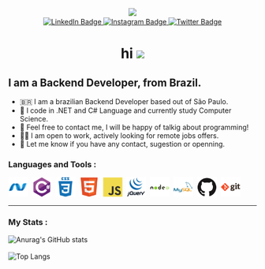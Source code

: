 
<div id="header" align= "center">
  
  <img src= "https://www.wallpaperbetter.com/wallpaper/473/435/638/anime-anime-girls-original-characters-blue-hair-headphones-1080P-wallpaper-middle-size.jpg" width="500"/>
 
 <div id="badges" align="center">
  <a href="https://www.linkedin.com/in/monteroaurea/">
     <img src="https://img.shields.io/badge/-Linkedin-grey?logo=linkedin&logoColor=white&style=for-the-badge" alt="LinkedIn Badge"/>
  </a>
  <a href="https://www.instagram.com/madev1111/">
  <img src="https://img.shields.io/badge/-Instagram-orange?style=for-the-badge&logo=instagram&logoColor=white" alt="Instagram Badge"/>
  </a>
  <a href="https://twitter.com/aureamontt1">
  <img src="https://img.shields.io/badge/Twitter-blue?style=for-the-badge&logo=twitter&logoColor=white" alt="Twitter Badge"/>
  </a>
</div>
<h1>
  hi
  <img src="https://media.giphy.com/media/hvRJCLFzcasrR4ia7z/giphy.gif" width="30px"/>
</h1>
 </div>



## <b> I am a Backend Developer, from Brazil.</b>

- 🇧🇷 I am a brazilian Backend Developer based out of São Paulo.<br>
- 🔭 I code in .NET and C# Language and currently study Computer Science.<br>
- 🍡 Feel free to contact me, I will be happy of talkig about programming!<br>
- 👩‍💼 I am open to work, actively looking for remote jobs offers.<br>
- 📩 Let me know if you have any contact, sugestion or openning.<br>


### Languages and Tools :
<div>
  <img src="https://github.com/devicons/devicon/blob/master/icons/dot-net/dot-net-original.svg" title=".NET" alt=".NET" width="40" height="40"/>&nbsp;
  <img src="https://github.com/devicons/devicon/blob/master/icons/csharp/csharp-original.svg"title="Csharp" alt="Csharp" width="40" height="40"/>&nbsp;
  <img src="https://github.com/devicons/devicon/blob/master/icons/css3/css3-plain-wordmark.svg"  title="CSS3" alt="CSS" width="40" height="40"/>&nbsp;
  <img src="https://github.com/devicons/devicon/blob/master/icons/html5/html5-original.svg" title="HTML5" alt="HTML" width="40" height="40"/>&nbsp;
  <img src="https://github.com/devicons/devicon/blob/master/icons/javascript/javascript-original.svg" title="JavaScript" alt="JavaScript" width="40" height="40"/>&nbsp;
  <img src="https://github.com/devicons/devicon/blob/master/icons/jquery/jquery-original-wordmark.svg"title="Jquery" alt="Jquery" width="40" height="40"/>&nbsp;
    <img src="https://github.com/devicons/devicon/blob/master/icons/nodejs/nodejs-original-wordmark.svg" title="NodeJS" alt="NodeJS" width="40" height="40"/>&nbsp;
  <img src="https://github.com/devicons/devicon/blob/master/icons/mysql/mysql-original-wordmark.svg" title="MySQL"  alt="MySQL" width="40" height="40"/>&nbsp;
  <img src="https://github.com/devicons/devicon/blob/master/icons/github/github-original.svg"title="Github" alt="Github" width="40" height="40"/>&nbsp;
  <img src="https://github.com/devicons/devicon/blob/master/icons/git/git-original-wordmark.svg" title="Git" **alt="Git" width="40" height="40"/>
</div>

---

### My Stats :
![Anurag's GitHub stats](https://github-readme-stats.vercel.app/api?username=monteroaurea&show_icons=true&theme=radical)<br><br>
![Top Langs](https://github-readme-stats.vercel.app/api/top-langs/?username=monteroaurea&layout=compact&theme=radical)


